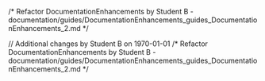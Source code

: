 /* Refactor DocumentationEnhancements by Student B - documentation/guides/DocumentationEnhancements_guides_DocumentationEnhancements_2.md */

// Additional changes by Student B on 1970-01-01
/* Refactor DocumentationEnhancements by Student B - documentation/guides/DocumentationEnhancements_guides_DocumentationEnhancements_2.md */
